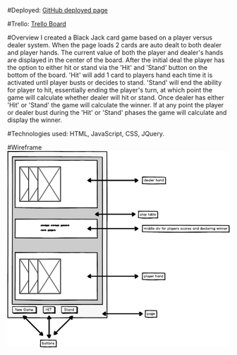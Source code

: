 #Deployed:
[GitHub deployed page](https://philipfrazer.github.io/project-1/index.html)

#Trello:
[Trello Board](https://trello.com/b/qZnqPRUD/black-jack)


#Overview
I created a Black Jack card game based on a player versus dealer system. When the page loads 2 cards are auto dealt to both dealer and player hands. The current value of both the player and dealer's hands are displayed in the center of the board. After the initial deal the player has the option to either hit or stand via the 'Hit' and 'Stand' button on the bottom of the board. 'Hit' will add 1 card to players hand each time it is activated until player busts or decides to stand. 'Stand' will end the ability for player to hit, essentially ending the player's turn, at which point the game will calculate whether dealer will hit or stand. Once dealer has either 'Hit' or 'Stand' the game will calculate the winner. If at any point the player or dealer bust during the 'Hit' or 'Stand' phases the game will calculate and display the winner.    

#Technologies used:
HTML, JavaScript, CSS, JQuery.

#Wireframe
![Wireframe](black-jack-wire-frame.png)
